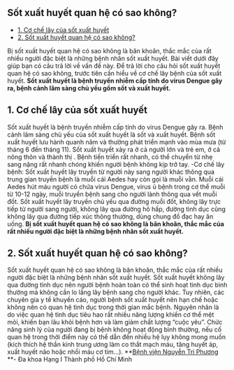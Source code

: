 ## ️Sốt xuất huyết quan hệ có sao không?

  * [1. Cơ chế lây của sốt xuất huyết](https://bvnguyentriphuong.com.vn/benh-truyen-nhiem/sot-xuat-huyet-quan-he-co-sao-khong#1-c-ch-ly-ca-st-xut-huyt)
  * [2. Sốt xuất huyết quan hệ có sao không?](https://bvnguyentriphuong.com.vn/benh-truyen-nhiem/sot-xuat-huyet-quan-he-co-sao-khong#2-st-xut-huyt-quan-h-c-sao-khng)


Bị sốt xuất huyết quan hệ có sao không là băn khoăn, thắc mắc của rất nhiều người đặc biệt là những bệnh nhân sốt xuất huyết. Bài viết dưới đây giúp bạn có câu trả lời về vấn đề này.
Để trả lời cho câu hỏi sốt xuất huyết quan hệ có sao không, trước tiên cần hiểu về cơ chế lây bệnh của sốt xuất huyết.
**Sốt xuất huyết là bệnh truyền nhiễm cấp tính do virus Dengue gây ra, bệnh cảnh lâm sàng chủ yếu gồm sốt và xuất huyết.**
## **1. Cơ chế lây của sốt xuất huyết**
Sốt xuất huyết là bệnh truyền nhiễm cấp tính do virus Dengue gây ra. Bệnh cảnh lâm sàng chủ yếu của sốt xuất huyết là sốt và xuất huyết. Bệnh sốt xuất huyết lưu hành quanh năm và thường phát triển mạnh vào mùa mưa (từ tháng 6 đến tháng 11). Sốt xuất huyết xảy ra ở cả người lớn và trẻ em, ở cả nông thôn và thành thị . Bệnh tiến triển rất nhanh, có thể chuyển từ nhẹ sang nặng rất nhanh chóng khiến người bệnh không kịp trở tay.
-Cơ chế lây bệnh: Sốt xuất huyết lây truyền từ người này sang người khác thông qua trung gian truyền bệnh là muỗi cái Aedes hay còn gọi là muỗi vằn. Muỗi cái Aedes hút máu người có chứa virus Dengue, virus ủ bệnh trong cơ thể muỗi từ 10-12 ngày, muỗi truyền bệnh sang cho người lành thông qua vết muỗi đốt.
Sốt xuất huyết lây truyền chủ yếu qua đường muỗi đốt, không lây trực tiếp từ người sang người, không lây qua đường hô hấp, đường tình dục cũng không lây qua đường tiếp xúc thông thường, dùng chung đồ đạc hay ăn uống.
**Bị sốt xuất huyết quan hệ có sao không là băn khoăn, thắc mắc của rất nhiều người đặc biệt là những bệnh nhân sốt xuất huyết.**
## **2. Sốt xuất huyết quan hệ có sao không?**
Sốt xuất huyết quan hệ có sao không là băn khoăn, thắc mắc của rất nhiều người đặc biệt là những bệnh nhân sốt xuất huyết. Sốt xuất huyết không lây qua đường tình dục nên người bệnh hoàn toàn có thể sinh hoạt tình dục bình thường mà không cần lo lắng lây bệnh sang cho người khác. Tuy nhiên, các chuyên gia y tế khuyến cáo, người bệnh sốt xuất huyết nên hạn chế hoặc không nên có quan hệ tình dục trong thời gian mắc bệnh. Nguyên nhân là do việc quan hệ tình dục tiêu hao rất nhiều năng lượng khiến cơ thể mệt mỏi, khiến bạn lâu khỏi bệnh hơn và làm giảm chất lượng “cuộc yêu”. Chức năng sinh lý của người đang bị bệnh không hoạt động bình thường, nếu cố quan hệ trong thời điểm này có thể dẫn đến nhiều hệ lụy không mong muốn (kích thích hệ thần kinh trung ương làm co thắt mạch máu, tăng huyết áp, xuất huyết não hoặc nhồi máu cơ tim…).
**[Bệnh viện Nguyễn Tri Phương](https://bvnguyentriphuong.com.vn/) **- Đa khoa Hạng I Thành phố Hồ Chí Minh
